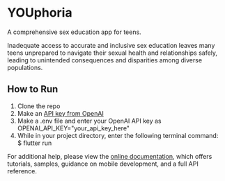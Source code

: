 # YOUphoria

A comprehensive sex education app for teens.

Inadequate access to accurate and inclusive sex education leaves many teens unprepared to navigate their sexual health and relationships safely, leading to unintended consequences and disparities among diverse populations.

## How to Run

1. Clone the repo
2. Make an [API key from OpenAI](https://help.openai.com/en/articles/4936850-where-do-i-find-my-secret-api-key)
3. Make a .env file and enter your OpenAI API key as OPENAI_API_KEY="your_api_key_here"
3. While in your project directory, enter the following terminal command:  
    $ flutter run

For additional help, please view the
[online documentation](https://docs.flutter.dev/), which offers tutorials,
samples, guidance on mobile development, and a full API reference.
